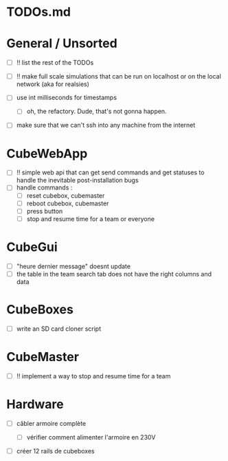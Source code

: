 # TODOs.md

# General / Unsorted

- [ ] !! list the rest of the TODOs
- [ ] !! make full scale simulations that can be run on localhost or on the local network (aka for realsies)
- [ ] use int milliseconds for timestamps
    - [ ] oh, the refactory. Dude, that's not gonna happen.
- [ ] make sure that we can't ssh into any machine from the internet


# CubeWebApp

- [ ] !! simple web api that can get send commands and get statuses to handle the inevitable post-installation bugs
- [ ] handle commands :
    - [ ] reset cubebox, cubemaster
    - [ ] reboot cubebox, cubemaster
    - [ ] press button
    - [ ] stop and resume time for a team or everyone

# CubeGui

- [ ] "heure dernier message" doesnt update
- [ ] the table in the team search tab does not have the right columns and data

# CubeBoxes

- [ ] write an SD card cloner script

# CubeMaster

- [ ] !! implement a way to stop and resume time for a team

# Hardware

- [ ] câbler armoire complète
    - [ ] vérifier comment alimenter l'armoire en 230V
- [ ] créer 12 rails de cubeboxes

